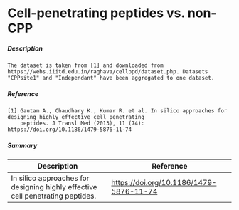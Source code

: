 # Cell-penetrating peptides vs. non-CPP 

##### Description 

    The dataset is taken from [1] and downloaded from https://webs.iiitd.edu.in/raghava/cellppd/dataset.php. Datasets 
    "CPPsite1" and "Independant" have been aggregated to one dataset.
    
##### Reference

    [1] Gautam A., Chaudhary K., Kumar R. et al. In silico approaches for designing highly effective cell penetrating 
        peptides. J Transl Med (2013), 11 (74): https://doi.org/10.1186/1479-5876-11-74
    
##### Summary
 
| Description                                                               | Reference                         |
|---------------------------------------------------------------------------|-----------------------------------|
| In silico approaches for designing highly effective cell penetrating peptides. | https://doi.org/10.1186/1479-5876-11-74 |
     